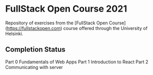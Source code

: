 # FullStack Open Course 2021

Repository of exercises from the [FullStack Open Course] (https://fullstackopen.com) course offered through the University of Helsinki.

## Completion Status

Part 0 Fundamentals of Web Apps
Part 1 Introduction to React
Part 2 Communicating with server
